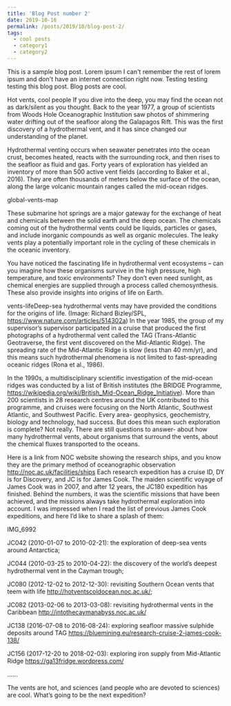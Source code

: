 ```yaml
---
title: 'Blog Post number 2'
date: 2019-10-16
permalink: /posts/2019/10/blog-post-2/
tags:
  - cool posts
  - category1
  - category2
---
```


This is a sample blog post. Lorem ipsum I can't remember the rest of lorem ipsum and don't have an internet connection right now. Testing testing testing this blog post. Blog posts are cool.

Hot vents, cool people
If you dive into the deep, you may find the ocean not as dark/silent as you thought. Back to the year 1977, a group of scientists from Woods Hole Oceanographic Institution saw photos of shimmering water drifting out of the seafloor along the Galapagos Rift. This was the first discovery of a hydrothermal vent, and it has since changed our understanding of the planet.

Hydrothermal venting occurs when seawater penetrates into the ocean crust, becomes heated, reacts with the surrounding rock, and then rises to the seafloor as fluid and gas. Forty years of exploration has yielded an inventory of more than 500 active vent fields (according to Baker et al., 2016). They are often thousands of meters below the surface of the ocean, along the large volcanic mountain ranges called the mid-ocean ridges.

global-vents-map

These submarine hot springs are a major gateway for the exchange of heat and chemicals between the solid earth and the deep ocean. The chemicals coming out of the hydrothermal vents could be liquids, particles or gases, and include inorganic compounds as well as organic molecules. The leaky vents play a potentially important role in the cycling of these chemicals in the oceanic inventory.

You have noticed the fascinating life in hydrothermal vent ecosystems – can you imagine how these organisms survive in the high pressure, high temperature, and toxic environments? They don’t even need sunlight, as chemical energies are supplied through a process called chemosynthesis. These also provide insights into origins of life on Earth.

vents-lifeDeep-sea hydrothermal vents may have provided the conditions for the origins of life. (Image: Richard Bizley/SPL, https://www.nature.com/articles/514302a)
In the year 1985, the group of my supervisor’s supervisor participated in a cruise that produced the first photographs of a hydrothermal vent called the TAG (Trans-Atlantic Geotraverse, the first vent discovered on the Mid-Atlantic Ridge). The spreading rate of the Mid-Atlantic Ridge is slow (less than 40 mm/yr), and this means such hydrothermal phenomena is not limited to fast-spreading oceanic ridges (Rona et al., 1986).

In the 1990s, a multidisciplinary scientific investigation of the mid-ocean ridges was conducted by a list of British institutes (the BRIDGE Programme, https://wikipedia.org/wiki/British_Mid-Ocean_Ridge_Initiative). More than 200 scientists in 28 research centres around the UK contributed to this programme, and cruises were focusing on the North Atlantic, Southwest Atlantic, and Southwest Pacific. Every area- geophysics, geochemistry, biology and technology, had success. But does this mean such exploration is complete? Not really. There are still questions to answer- about how many hydrothermal vents, about organisms that surround the vents, about the chemical fluxes transported to the oceans.

Here is a link from NOC website showing the research ships, and you know they are the primary method of oceanographic observation http://noc.ac.uk/facilities/ships Each research expedition has a cruise ID, DY is for Discovery, and JC is for James Cook. The maiden scientific voyage of James Cook was in 2007, and after 12 years, the JC180 expedition has finished. Behind the numbers, it was the scientific missions that have been achieved, and the missions always take hydrothermal exploration into account. I was impressed when I read the list of previous James Cook expeditions, and here I’d like to share a splash of them:

IMG_6992

JC042 (2010-01-07 to 2010-02-21): the exploration of deep-sea vents around Antarctica;

JC044 (2010-03-25 to 2010-04-22): the discovery of the world’s deepest hydrothermal vent in the Cayman trough;

JC080 (2012-12-02 to 2012-12-30): revisiting Southern Ocean vents that teem with life http://hotventscoldocean.noc.ac.uk/;

JC082 (2013-02-06 to 2013-03-08): revisiting hydrothermal vents in the Caribbean http://intothecaymanabyss.noc.ac.uk/

JC138 (2016-07-08 to 2016-08-24): exploring seafloor massive sulphide deposits around TAG https://bluemining.eu/research-cruise-2-james-cook-138/

JC156 (2017-12-20 to 2018-02-03): exploring iron supply from Mid-Atlantic Ridge https://ga13fridge.wordpress.com/

……

The vents are hot, and sciences (and people who are devoted to sciences) are cool. What’s going to be the next expedition?
